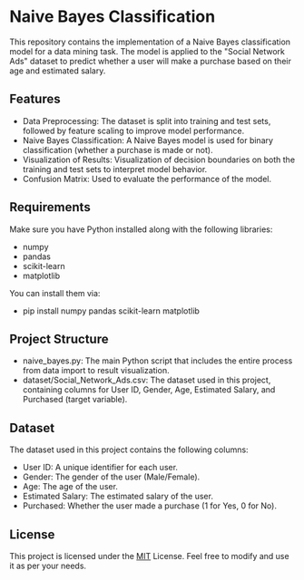 
# Naive Bayes Classification

This repository contains the implementation of a Naive Bayes classification model for a data mining task. The model is applied to the "Social Network Ads" dataset to predict whether a user will make a purchase based on their age and estimated salary.








## Features

- Data Preprocessing: The dataset is split into training and test sets, followed by feature scaling to improve model performance.
- Naive Bayes Classification: A Naive Bayes model is used for binary classification (whether a purchase is made or not).
- Visualization of Results: Visualization of decision boundaries on both the training and test sets to interpret model behavior.
- Confusion Matrix: Used to evaluate the performance of the model.


## Requirements
Make sure you have Python installed along with the following libraries:

- numpy
- pandas
- scikit-learn
- matplotlib

You can install them via:
- pip install numpy pandas scikit-learn matplotlib

## Project Structure
- naive_bayes.py: The main Python script that includes the entire process from data import to result visualization.
- dataset/Social_Network_Ads.csv: The dataset used in this project, containing columns for User ID, Gender, Age, Estimated Salary, and Purchased (target variable).
## Dataset
The dataset used in this project contains the following columns:

- User ID: A unique identifier for each user.
- Gender: The gender of the user (Male/Female).
- Age: The age of the user.
- Estimated Salary: The estimated salary of the user.
- Purchased: Whether the user made a purchase (1 for Yes, 0 for No).
## License

This project is licensed under the [MIT](https://choosealicense.com/licenses/mit/) License. Feel free to modify and use it as per your needs.

